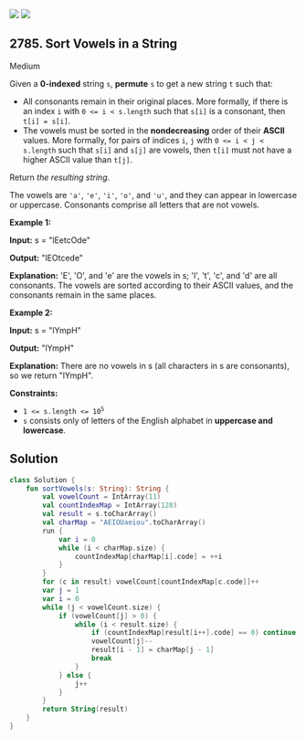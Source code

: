 [![](https://img.shields.io/github/stars/javadev/LeetCode-in-Kotlin?label=Stars&style=flat-square)](https://github.com/javadev/LeetCode-in-Kotlin)
[![](https://img.shields.io/github/forks/javadev/LeetCode-in-Kotlin?label=Fork%20me%20on%20GitHub%20&style=flat-square)](https://github.com/javadev/LeetCode-in-Kotlin/fork)

## 2785\. Sort Vowels in a String

Medium

Given a **0-indexed** string `s`, **permute** `s` to get a new string `t` such that:

*   All consonants remain in their original places. More formally, if there is an index `i` with `0 <= i < s.length` such that `s[i]` is a consonant, then `t[i] = s[i]`.
*   The vowels must be sorted in the **nondecreasing** order of their **ASCII** values. More formally, for pairs of indices `i`, `j` with `0 <= i < j < s.length` such that `s[i]` and `s[j]` are vowels, then `t[i]` must not have a higher ASCII value than `t[j]`.

Return _the resulting string_.

The vowels are `'a'`, `'e'`, `'i'`, `'o'`, and `'u'`, and they can appear in lowercase or uppercase. Consonants comprise all letters that are not vowels.

**Example 1:**

**Input:** s = "lEetcOde"

**Output:** "lEOtcede"

**Explanation:** 'E', 'O', and 'e' are the vowels in s; 'l', 't', 'c', and 'd' are all consonants. The vowels are sorted according to their ASCII values, and the consonants remain in the same places. 

**Example 2:**

**Input:** s = "lYmpH"

**Output:** "lYmpH"

**Explanation:** There are no vowels in s (all characters in s are consonants), so we return "lYmpH". 

**Constraints:**

*   <code>1 <= s.length <= 10<sup>5</sup></code>
*   `s` consists only of letters of the English alphabet in **uppercase and lowercase**.

## Solution

```kotlin
class Solution {
    fun sortVowels(s: String): String {
        val vowelCount = IntArray(11)
        val countIndexMap = IntArray(128)
        val result = s.toCharArray()
        val charMap = "AEIOUaeiou".toCharArray()
        run {
            var i = 0
            while (i < charMap.size) {
                countIndexMap[charMap[i].code] = ++i
            }
        }
        for (c in result) vowelCount[countIndexMap[c.code]]++
        var j = 1
        var i = 0
        while (j < vowelCount.size) {
            if (vowelCount[j] > 0) {
                while (i < result.size) {
                    if (countIndexMap[result[i++].code] == 0) continue
                    vowelCount[j]--
                    result[i - 1] = charMap[j - 1]
                    break
                }
            } else {
                j++
            }
        }
        return String(result)
    }
}
```